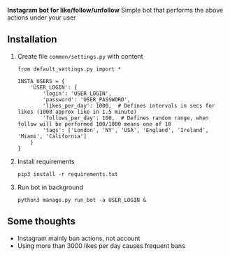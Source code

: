 **Instagram bot for like/follow/unfollow**
Simple bot that performs the above actions under your user

## Installation

1. Create file `common/settings.py` with content
	```
	from default_settings.py import *

	INSTA_USERS = {
		'USER_LOGIN': {
			'login': 'USER_LOGIN',
			'password': 'USER_PASSWORD',
			'likes_per_day': 1000,  # Defines intervals in secs for likes (1000 approx like in 1.5 minute)
			'follows_per_day': 100,  # Defines random range, when follow will be performed 100/1000 means one of 10
			'tags': ['London', 'NY', 'USA', 'England', 'Ireland', 'Miami', 'California']
		}
	}
	```
2. Install requirements
	```
	pip3 install -r requirements.txt
	```
3. Run bot in background
	```
	python3 manage.py run_bot -a USER_LOGIN &
	```

## Some thoughts
* Instagram mainly ban actions, not account
* Using more than 3000 likes per day causes frequent bans
